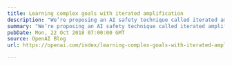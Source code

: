 ```yaml
---
title: Learning complex goals with iterated amplification
description: "We’re proposing an AI safety technique called iterated amplification that lets us specify complicated behaviors and goals that are beyond human scale, by demonstrating how to decompose a task into simpler sub-tasks, rather than by providing labeled data or a reward function. Although this idea is in its very early stages and we have only completed experiments on simple toy algorithmic domains, we’ve decided to present it in its preliminary state because we think it could prove to be a scalable approach to AI safety."
summary: "We’re proposing an AI safety technique called iterated amplification that lets us specify complicated behaviors and goals that are beyond human scale, by demonstrating how to decompose a task into simpler sub-tasks, rather than by providing labeled data or a reward function. Although this idea is in its very early stages and we have only completed experiments on simple toy algorithmic domains, we’ve decided to present it in its preliminary state because we think it could prove to be a scalable approach to AI safety."
pubDate: Mon, 22 Oct 2018 07:00:00 GMT
source: OpenAI Blog
url: https://openai.com/index/learning-complex-goals-with-iterated-amplification

---
```


